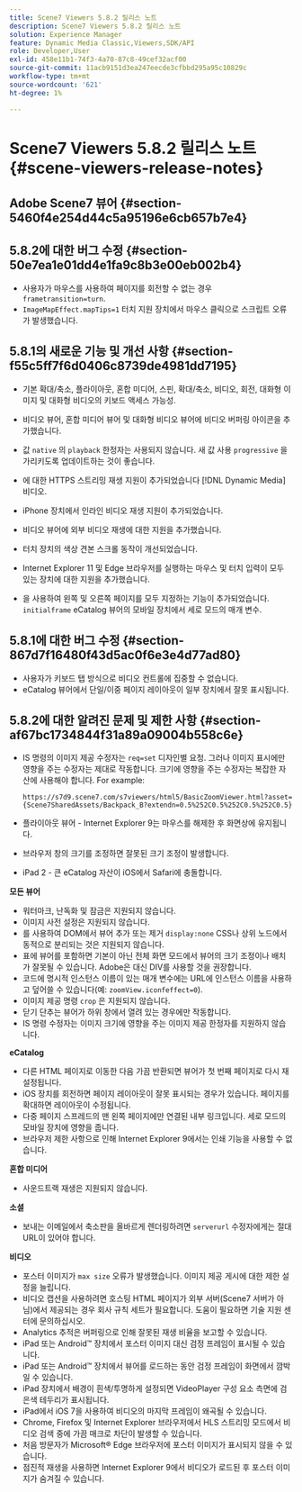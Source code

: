```yaml
---
title: Scene7 Viewers 5.8.2 릴리스 노트
description: Scene7 Viewers 5.8.2 릴리스 노트
solution: Experience Manager
feature: Dynamic Media Classic,Viewers,SDK/API
role: Developer,User
exl-id: 458e11b1-74f3-4a70-87c8-49cef32acf00
source-git-commit: 11acb9151d3ea247eecde3cfbbd295a95c10829c
workflow-type: tm+mt
source-wordcount: '621'
ht-degree: 1%

---
```


# Scene7 Viewers 5.8.2 릴리스 노트{#scene-viewers-release-notes}

## Adobe Scene7 뷰어 {#section-5460f4e254d44c5a95196e6cb657b7e4}

## 5.8.2에 대한 버그 수정 {#section-50e7ea1e01dd4e1fa9c8b3e00eb002b4}

* 사용자가 마우스를 사용하여 페이지를 회전할 수 없는 경우 `frametransition=turn`.
* `ImageMapEffect.mapTips=1` 터치 지원 장치에서 마우스 클릭으로 스크립트 오류가 발생했습니다.

## 5.8.1의 새로운 기능 및 개선 사항 {#section-f55c5ff7f6d0406c8739de4981dd7195}

* 기본 확대/축소, 플라이아웃, 혼합 미디어, 스핀, 확대/축소, 비디오, 회전, 대화형 이미지 및 대화형 비디오의 키보드 액세스 가능성.
* 비디오 뷰어, 혼합 미디어 뷰어 및 대화형 비디오 뷰어에 비디오 버퍼링 아이콘을 추가했습니다.
* 값 `native` 의 `playback` 한정자는 사용되지 않습니다. 새 값 사용 `progressive` 을 가리키도록 업데이트하는 것이 좋습니다.

* 에 대한 HTTPS 스트리밍 재생 지원이 추가되었습니다 [!DNL Dynamic Media] 비디오.
* iPhone 장치에서 인라인 비디오 재생 지원이 추가되었습니다.
* 비디오 뷰어에 외부 비디오 재생에 대한 지원을 추가했습니다.
* 터치 장치의 색상 견본 스크롤 동작이 개선되었습니다.
* Internet Explorer 11 및 Edge 브라우저를 실행하는 마우스 및 터치 입력이 모두 있는 장치에 대한 지원을 추가했습니다.
* 을 사용하여 왼쪽 및 오른쪽 페이지를 모두 지정하는 기능이 추가되었습니다. `initialframe` eCatalog 뷰어의 모바일 장치에서 세로 모드의 매개 변수.

## 5.8.1에 대한 버그 수정 {#section-867d7f16480f43d5ac0f6e3e4d77ad80}

* 사용자가 키보드 탭 방식으로 비디오 컨트롤에 집중할 수 없습니다.
* eCatalog 뷰어에서 단일/이중 페이지 레이아웃이 일부 장치에서 잘못 표시됩니다.

## 5.8.2에 대한 알려진 문제 및 제한 사항 {#section-af67bc1734844f31a89a09004b558c6e}

* IS 명령의 이미지 제공 수정자는 `req=set` 디자인별 요청. 그러나 이미지 표시에만 영향을 주는 수정자는 제대로 작동합니다. 크기에 영향을 주는 수정자는 복잡한 자산에 사용해야 합니다. For example:

   `https://s7d9.scene7.com/s7viewers/html5/BasicZoomViewer.html?asset= {Scene7SharedAssets/Backpack_B?extendn=0.5%252C0.5%252C0.5%252C0.5}`

* 플라이아웃 뷰어 - Internet Explorer 9는 마우스를 해제한 후 화면상에 유지됩니다.
* 브라우저 창의 크기를 조정하면 잘못된 크기 조정이 발생합니다.
* iPad 2 - 큰 eCatalog 자산이 iOS에서 Safari에 충돌합니다.

**모든 뷰어**

* 워터마크, 난독화 및 잠금은 지원되지 않습니다.
* 이미지 사전 설정은 지원되지 않습니다.
* 를 사용하여 DOM에서 뷰어 추가 또는 제거 `display:none` CSS나 상위 노드에서 동적으로 분리되는 것은 지원되지 않습니다.
* 표에 뷰어를 포함하면 기본이 아닌 전체 화면 모드에서 뷰어의 크기 조정이나 배치가 잘못될 수 있습니다. Adobe은 대신 DIV를 사용할 것을 권장합니다.
* 코드에 명시적 인스턴스 이름이 있는 매개 변수에는 URL에 인스턴스 이름을 사용하고 덮어쓸 수 있습니다(예: `zoomView.iconfeffect=0`).
* 이미지 제공 명령 `crop` 은 지원되지 않습니다.
* 닫기 단추는 뷰어가 하위 창에서 열려 있는 경우에만 작동합니다.
* IS 명령 수정자는 이미지 크기에 영향을 주는 이미지 제공 한정자를 지원하지 않습니다.

**eCatalog**

* 다른 HTML 페이지로 이동한 다음 가끔 반환되면 뷰어가 첫 번째 페이지로 다시 재설정됩니다.
* iOS 장치를 회전하면 페이지 레이아웃이 잘못 표시되는 경우가 있습니다. 페이지를 확대하면 레이아웃이 수정됩니다.
* 다중 페이지 스프레드의 맨 왼쪽 페이지에만 연결된 내부 링크입니다. 세로 모드의 모바일 장치에 영향을 줍니다.
* 브라우저 제한 사항으로 인해 Internet Explorer 9에서는 인쇄 기능을 사용할 수 없습니다.

**혼합 미디어**

* 사운드트랙 재생은 지원되지 않습니다.

**소셜**

* 보내는 이메일에서 축소판을 올바르게 렌더링하려면 `serverurl` 수정자에게는 절대 URL이 있어야 합니다.

**비디오**

* 포스터 이미지가 `max size` 오류가 발생했습니다. 이미지 제공 게시에 대한 제한 설정을 늘립니다.
* 비디오 캡션을 사용하려면 호스팅 HTML 페이지가 외부 서버(Scene7 서버가 아님)에서 제공되는 경우 회사 규칙 세트가 필요합니다. 도움이 필요하면 기술 지원 센터에 문의하십시오.
* Analytics 추적은 버퍼링으로 인해 잘못된 재생 비율을 보고할 수 있습니다.
* iPad 또는 Android™ 장치에서 포스터 이미지 대신 검정 프레임이 표시될 수 있습니다.
* iPad 또는 Android™ 장치에서 뷰어를 로드하는 동안 검정 프레임이 화면에서 깜박일 수 있습니다.
* iPad 장치에서 배경이 흰색/투명하게 설정되면 VideoPlayer 구성 요소 측면에 검은색 테두리가 표시됩니다.
* iPad에서 iOS 7을 사용하여 비디오의 마지막 프레임이 왜곡될 수 있습니다.
* Chrome, Firefox 및 Internet Explorer 브라우저에서 HLS 스트리밍 모드에서 비디오 검색 중에 가끔 매크로 차단이 발생할 수 있습니다.
* 처음 방문자가 Microsoft® Edge 브라우저에 포스터 이미지가 표시되지 않을 수 있습니다.
* 점진적 재생을 사용하면 Internet Explorer 9에서 비디오가 로드된 후 포스터 이미지가 숨겨질 수 있습니다.
